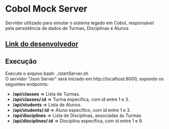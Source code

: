 # Cobol Mock Server

Servidor utilizado para simular o sistema legado em Cobol, responsável pela persistência de dados de Turmas, Disciplinas e Alunos

## [Link do desenvolvedor](https://www.npmjs.com/package/mock-json-server)

## Execução  

Execute o arquivo bash: ./startServer.sh  
O servidor "Json Server" será iniciado em http://localhost:8000, expondo os seguintes endpoints:    
- **/api/classes** => Lista de Turmas.  
- **/api/classes/:id** => Turma específica, com id entre 1 e 3.  
- **/api/students** => Lista de Alunos.  
- **/api/students/:id** => Aluno específico, com id entre 1 e 3.  
- **/api/disciplines** => Lista de Disciplinas, associadas às Turmas. 
- **/api/disciplines/:id** => Disciplina específica, com id entre 1 e 9.  

